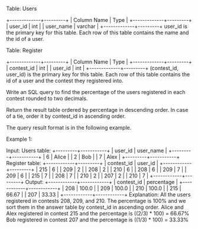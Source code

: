  Table: Users
 
 
 +-------------+---------+
 | Column Name | Type    |
 +-------------+---------+
 | user_id     | int     |
 | user_name   | varchar |
 +-------------+---------+
 user_id is the primary key for this table.
 Each row of this table contains the name and the id of a user.
 
 
 
 
 Table: Register
 
 
 +-------------+---------+
 | Column Name | Type    |
 +-------------+---------+
 | contest_id  | int     |
 | user_id     | int     |
 +-------------+---------+
 (contest_id, user_id) is the primary key for this table.
 Each row of this table contains the id of a user and the contest they
 registered into.
 
 
 
 
 Write an SQL query to find the percentage of the users registered in each
 contest rounded to two decimals.
 
 Return the result table ordered by percentage in descending order. In case
 of a tie, order it by contest_id in ascending order.
 
 The query result format is in the following example.
 
 
 Example 1:
 
 
 Input: 
 Users table:
 +---------+-----------+
 | user_id | user_name |
 +---------+-----------+
 | 6       | Alice     |
 | 2       | Bob       |
 | 7       | Alex      |
 +---------+-----------+
 Register table:
 +------------+---------+
 | contest_id | user_id |
 +------------+---------+
 | 215        | 6       |
 | 209        | 2       |
 | 208        | 2       |
 | 210        | 6       |
 | 208        | 6       |
 | 209        | 7       |
 | 209        | 6       |
 | 215        | 7       |
 | 208        | 7       |
 | 210        | 2       |
 | 207        | 2       |
 | 210        | 7       |
 +------------+---------+
 Output: 
 +------------+------------+
 | contest_id | percentage |
 +------------+------------+
 | 208        | 100.0      |
 | 209        | 100.0      |
 | 210        | 100.0      |
 | 215        | 66.67      |
 | 207        | 33.33      |
 +------------+------------+
 Explanation: 
 All the users registered in contests 208, 209, and 210. The percentage is
 100% and we sort them in the answer table by contest_id in ascending order.
 Alice and Alex registered in contest 215 and the percentage is ((2/3) * 100)
 = 66.67%
 Bob registered in contest 207 and the percentage is ((1/3) * 100) = 33.33%
 
 


